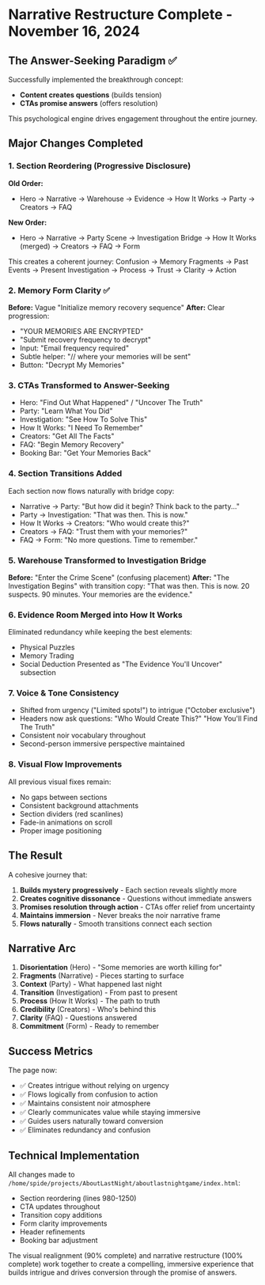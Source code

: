 # Narrative Restructure Complete - November 16, 2024

## The Answer-Seeking Paradigm ✅

Successfully implemented the breakthrough concept:
- **Content creates questions** (builds tension)
- **CTAs promise answers** (offers resolution)

This psychological engine drives engagement throughout the entire journey.

## Major Changes Completed

### 1. Section Reordering (Progressive Disclosure)
**Old Order:**
- Hero → Narrative → Warehouse → Evidence → How It Works → Party → Creators → FAQ

**New Order:**
- Hero → Narrative → Party Scene → Investigation Bridge → How It Works (merged) → Creators → FAQ → Form

This creates a coherent journey: Confusion → Memory Fragments → Past Events → Present Investigation → Process → Trust → Clarity → Action

### 2. Memory Form Clarity ✅
**Before:** Vague "Initialize memory recovery sequence"
**After:** Clear progression:
- "YOUR MEMORIES ARE ENCRYPTED"
- "Submit recovery frequency to decrypt"
- Input: "Email frequency required"
- Subtle helper: "// where your memories will be sent"
- Button: "Decrypt My Memories"

### 3. CTAs Transformed to Answer-Seeking
- Hero: "Find Out What Happened" / "Uncover The Truth"
- Party: "Learn What You Did"
- Investigation: "See How To Solve This"
- How It Works: "I Need To Remember"
- Creators: "Get All The Facts"
- FAQ: "Begin Memory Recovery"
- Booking Bar: "Get Your Memories Back"

### 4. Section Transitions Added
Each section now flows naturally with bridge copy:
- Narrative → Party: "But how did it begin? Think back to the party..."
- Party → Investigation: "That was then. This is now."
- How It Works → Creators: "Who would create this?"
- Creators → FAQ: "Trust them with your memories?"
- FAQ → Form: "No more questions. Time to remember."

### 5. Warehouse Transformed to Investigation Bridge
**Before:** "Enter the Crime Scene" (confusing placement)
**After:** "The Investigation Begins" with transition copy: "That was then. This is now. 20 suspects. 90 minutes. Your memories are the evidence."

### 6. Evidence Room Merged into How It Works
Eliminated redundancy while keeping the best elements:
- Physical Puzzles
- Memory Trading
- Social Deduction
Presented as "The Evidence You'll Uncover" subsection

### 7. Voice & Tone Consistency
- Shifted from urgency ("Limited spots!") to intrigue ("October exclusive")
- Headers now ask questions: "Who Would Create This?" "How You'll Find The Truth"
- Consistent noir vocabulary throughout
- Second-person immersive perspective maintained

### 8. Visual Flow Improvements
All previous visual fixes remain:
- No gaps between sections
- Consistent background attachments
- Section dividers (red scanlines)
- Fade-in animations on scroll
- Proper image positioning

## The Result

A cohesive journey that:
1. **Builds mystery progressively** - Each section reveals slightly more
2. **Creates cognitive dissonance** - Questions without immediate answers  
3. **Promises resolution through action** - CTAs offer relief from uncertainty
4. **Maintains immersion** - Never breaks the noir narrative frame
5. **Flows naturally** - Smooth transitions connect each section

## Narrative Arc

1. **Disorientation** (Hero) - "Some memories are worth killing for"
2. **Fragments** (Narrative) - Pieces starting to surface
3. **Context** (Party) - What happened last night
4. **Transition** (Investigation) - From past to present
5. **Process** (How It Works) - The path to truth
6. **Credibility** (Creators) - Who's behind this
7. **Clarity** (FAQ) - Questions answered
8. **Commitment** (Form) - Ready to remember

## Success Metrics

The page now:
- ✅ Creates intrigue without relying on urgency
- ✅ Flows logically from confusion to action
- ✅ Maintains consistent noir atmosphere
- ✅ Clearly communicates value while staying immersive
- ✅ Guides users naturally toward conversion
- ✅ Eliminates redundancy and confusion

## Technical Implementation

All changes made to `/home/spide/projects/AboutLastNight/aboutlastnightgame/index.html`:
- Section reordering (lines 980-1250)
- CTA updates throughout
- Transition copy additions
- Form clarity improvements
- Header refinements
- Booking bar adjustment

The visual realignment (90% complete) and narrative restructure (100% complete) work together to create a compelling, immersive experience that builds intrigue and drives conversion through the promise of answers.